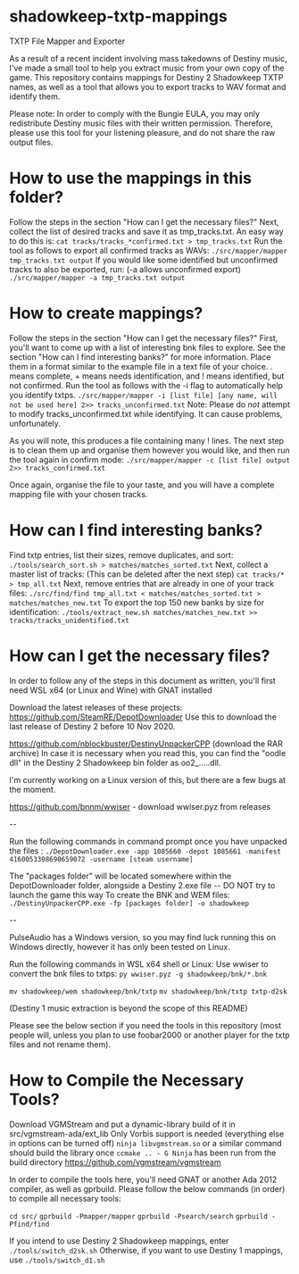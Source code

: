 # shadowkeep-txtp-mappings
TXTP File Mapper and Exporter

As a result of a recent incident involving mass takedowns of Destiny music, I've made a small tool to help you extract music from your own copy of the game.
This repository contains mappings for Destiny 2 Shadowkeep TXTP names, as well as a tool that allows you to export tracks to WAV format and identify them.

Please note: In order to comply with the Bungie EULA, you may only redistribute Destiny music files with their written permission. Therefore, please use this tool for your listening pleasure, and do not share the raw output files.

# How to use the mappings in this folder?
Follow the steps in the section "How can I get the necessary files?"
Next, collect the list of desired tracks and save it as tmp_tracks.txt.
An easy way to do this is: `cat tracks/tracks_*confirmed.txt > tmp_tracks.txt`
Run the tool as follows to export all confirmed tracks as WAVs:
`./src/mapper/mapper tmp_tracks.txt output`
If you would like some identified but unconfirmed tracks to also be exported, run: (-a allows unconfirmed export)
`./src/mapper/mapper -a tmp_tracks.txt output`

# How to create mappings?
Follow the steps in the section "How can I get the necessary files?"
First, you'll want to come up with a list of interesting bnk files to explore.
See the section "How can I find interesting banks?" for more information.
Place them in a format similar to the example file in a text file of your choice.
. means complete, + means needs identification, and ! means identified, but not confirmed.
Run the tool as follows with the -i flag to automatically help you identify txtps.
`./src/mapper/mapper -i [list file] [any name, will not be used here] 2>> tracks_unconfirmed.txt`
Note: Please do _not_ attempt to modify tracks_unconfirmed.txt while identifying. It can cause problems, unfortunately.

As you will note, this produces a file containing many ! lines.
The next step is to clean them up and organise them however you would like, and then
run the tool again in confirm mode:
`./src/mapper/mapper -c [list file] output 2>> tracks_confirmed.txt`

Once again, organise the file to your taste, and you will have a complete mapping file with your chosen tracks.

# How can I find interesting banks?
Find txtp entries, list their sizes, remove duplicates, and sort:
`./tools/search_sort.sh > matches/matches_sorted.txt`
Next, collect a master list of tracks: (This can be deleted after the next step)
`cat tracks/* > tmp_all.txt`
Next, remove entries that are already in one of your track files:
`./src/find/find tmp_all.txt < matches/matches_sorted.txt > matches/matches_new.txt`
To export the top 150 new banks by size for identification:
`./tools/extract_new.sh matches/matches_new.txt >> tracks/tracks_unidentified.txt`

# How can I get the necessary files?
In order to follow any of the steps in this document as written, you'll first need WSL x64 (or Linux and Wine) with GNAT installed

Download the latest releases of these projects:
https://github.com/SteamRE/DepotDownloader
Use this to download the last release of Destiny 2 before 10 Nov 2020.

https://github.com/nblockbuster/DestinyUnpackerCPP (download the RAR archive)
In case it is necessary when you read this, you can find the "oodle dll" in the Destiny 2 Shadowkeep bin folder as oo2_.....dll.

I'm currently working on a Linux version of this, but there are a few bugs at the moment.

https://github.com/bnnm/wwiser - download wwiser.pyz from releases

--

Run the following commands in command prompt once you have unpacked the files :
`./DepotDownloader.exe -app 1085660 -depot 1085661 -manifest 4160053308690659072 -username [steam username] `

The "packages folder" will be located somewhere within the DepotDownloader folder, alongside a Destiny 2.exe file -- DO NOT try to launch the game this way
To create the BNK and WEM files:
`./DestinyUnpackerCPP.exe -fp [packages folder] -o shadowkeep`

--

PulseAudio has a Windows version, so you may find luck running this on Windows directly, however it has only been tested on Linux.

Run the following commands in WSL x64 shell or Linux:
Use wwiser to convert the bnk files to txtps:
`py wwiser.pyz -g shadowkeep/bnk/*.bnk`

`mv shadowkeep/wem shadowkeep/bnk/txtp`
`mv shadowkeep/bnk/txtp txtp-d2sk`

(Destiny 1 music extraction is beyond the scope of this README)

Please see the below section if you need the tools in this repository (most people will, unless you plan to use foobar2000 or another player for the txtp files and not rename them).

# How to Compile the Necessary Tools?
Download VGMStream and put a dynamic-library build of it in src/vgmstream-ada/ext_lib
Only Vorbis support is needed (everything else in options can be turned off)
`ninja libvgmstream.so` or a similar command should build the library once `ccmake .. - G Ninja` has been run from the build directory
https://github.com/vgmstream/vgmstream

In order to compile the tools here, you'll need GNAT or another Ada 2012 compiler, as well as gprbuild.
Please follow the below commands (in order) to compile all necessary tools:

`cd src/`
`gprbuild -Pmapper/mapper`
`gprbuild -Psearch/search`
`gprbuild -Pfind/find`

If you intend to use Destiny 2 Shadowkeep mappings, enter `./tools/switch_d2sk.sh`
Otherwise, if you want to use Destiny 1 mappings, use `./tools/switch_d1.sh`
